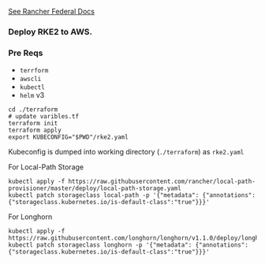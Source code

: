 [See Rancher Federal Docs](https://github.com/rancherfederal/rke2-aws-tf)

### Deploy RKE2 to AWS.

### Pre Reqs
- `terrform`
- `awscli`
- `kubectl`
- `helm` v3

```
cd ./terraform
# update varibles.tf 
terraform init
terraform apply
export KUBECONFIG="$PWD"/rke2.yaml
```
Kubeconfig is dumped into working directory (`./terraform`) as `rke2.yaml`

For Local-Path Storage
```
kubectl apply -f https://raw.githubusercontent.com/rancher/local-path-provisioner/master/deploy/local-path-storage.yaml
kubectl patch storageclass local-path -p '{"metadata": {"annotations":{"storageclass.kubernetes.io/is-default-class":"true"}}}'
```
For Longhorn
```
kubectl apply -f https://raw.githubusercontent.com/longhorn/longhorn/v1.1.0/deploy/longhorn.yaml
kubectl patch storageclass longhorn -p '{"metadata": {"annotations":{"storageclass.kubernetes.io/is-default-class":"true"}}}'
```

